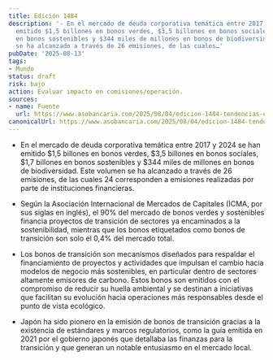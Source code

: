 ```yaml
---
title: Edición 1484
description: '- En el mercado de deuda corporativa temática entre 2017 y 2024 se han
  emitido $1,5 billones en bonos verdes, $3,5 billones en bonos sociales, $1,7 billones
  en bonos sostenibles y $344 miles de millones en bonos de biodiversidad. Este volumen
  se ha alcanzado a través de 26 emisiones, de las cuales…'
pubDate: '2025-08-13'
tags:
- Mundo
status: draft
risk: bajo
action: Evaluar impacto en comisiones/operación.
sources:
- name: Fuente
  url: https://www.asobancaria.com/2025/08/04/edicion-1484-tendencias-en-bonos-tematicos/
canonicalUrl: https://www.asobancaria.com/2025/08/04/edicion-1484-tendencias-en-bonos-tematicos/
---
```

- En el mercado de deuda corporativa temática entre 2017 y 2024 se han emitido $1,5 billones en bonos verdes, $3,5 billones en bonos sociales, $1,7 billones en bonos sostenibles y $344 miles de millones en bonos de biodiversidad. Este volumen se ha alcanzado a través de 26 emisiones, de las cuales 24 corresponden a emisiones realizadas por parte de instituciones financieras.

- Según la Asociación Internacional de Mercados de Capitales (ICMA, por sus siglas en inglés), el 90% del mercado de bonos verdes y sostenibles financia proyectos de transición de sectores ya encaminados a la sostenibilidad, mientras que los bonos etiquetados como bonos de transición son solo el 0,4% del mercado total.

- Los bonos de transición son mecanismos diseñados para respaldar el financiamiento de proyectos y actividades que impulsan el cambio hacia modelos de negocio más sostenibles, en particular dentro de sectores altamente emisores de carbono. Estos bonos son emitidos con el compromiso de reducir su huella ambiental y se destinan a iniciativas que facilitan su evolución hacia operaciones más responsables desde el punto de vista ecológico.

- Japón ha sido pionero en la emisión de bonos de transición gracias a la existencia de estándares y marcos regulatorios, como la guía emitida en 2021 por el gobierno japonés que detallaba las finanzas para la transición y que generan un notable entusiasmo en el mercado local.